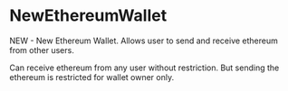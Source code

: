 # NewEthereumWallet
NEW - New Ethereum Wallet. Allows user to send and receive ethereum from other users.

Can receive ethereum from any user without restriction.
But sending the ethereum is restricted for wallet owner only.
